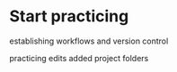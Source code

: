 # Start practicing

establishing workflows and version control

practicing edits
added project folders
